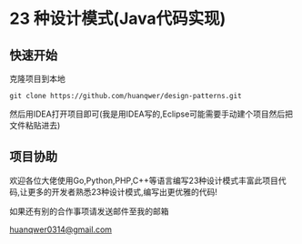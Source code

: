# 23 种设计模式(Java代码实现)

## 快速开始

克隆项目到本地

```shell
git clone https://github.com/huanqwer/design-patterns.git
```

然后用IDEA打开项目即可(我是用IDEA写的,Eclipse可能需要手动建个项目然后把文件粘贴进去)

## 项目协助

欢迎各位大佬使用Go,Python,PHP,C++等语言编写23种设计模式丰富此项目代码,让更多的开发者熟悉23种设计模式,编写出更优雅的代码!

如果还有别的合作事项请发送邮件至我的邮箱

huanqwer0314@gmail.com